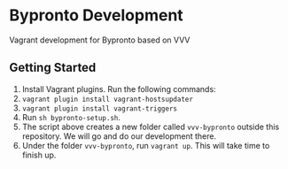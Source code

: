 Bypronto Development
====================

Vagrant development for Bypronto based on VVV

Getting Started
---------------

1. Install Vagrant plugins. Run the following commands:
  1. `vagrant plugin install vagrant-hostsupdater`
  2. `vagrant plugin install vagrant-triggers`
2. Run `sh bypronto-setup.sh`. 
3. The script above creates a new folder called `vvv-bypronto` outside this repository. We will go and do our development there.
4. Under the folder `vvv-bypronto`, run `vagrant up`. This will take time to finish up.
